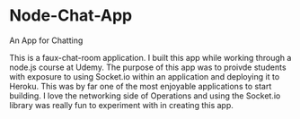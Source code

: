 # Node-Chat-App
An App for Chatting

This is a faux-chat-room application. I built this app while working through a node.js course at Udemy. The purpose of this app 
was to proivde students with exposure to using Socket.io within an application and deploying it to Heroku. This was by 
far one of the most enjoyable applications to start building. I love the networking side of Operations and using the Socket.io
library was really fun to experiment with in creating this app. 
